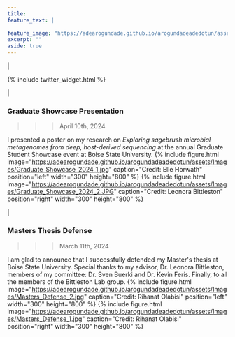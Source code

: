 ```yaml
---
title:
feature_text: |
  
feature_image: "https://adearogundade.github.io/arogundadeadedotun/assets/Images/Communications_Cover.jpg"
excerpt: ""
aside: true
---
```


|

<div id="twitter-feed">
    {% include twitter_widget.html %}
</div>

|

### Graduate Showcase Presentation
>>> April 10th, 2024

I presented a poster on my research on _Exploring sagebrush microbial metagenomes from deep, host-derived sequencing_ at the annual Graduate Student Showcase event at Boise State University.
{% include figure.html image="https://adearogundade.github.io/arogundadeadedotun/assets/Images/Graduate_Showcase_2024_1.jpg" caption="Credit: Elle Horwath" position="left" width="300" height="800" %} {% include figure.html image="https://adearogundade.github.io/arogundadeadedotun/assets/Images/Graduate_Showcase_2024_2.JPG" caption="Credit: Leonora Bittleston" position="right" width="300" height="800" %}

|

### Masters Thesis Defense
>>> March 11th, 2024

I am glad to announce that I successfully defended my Master's thesis at Boise State University. Special thanks to my advisor, Dr. Leonora Bittleston, members of my committee: Dr. Sven Buerki and Dr. Kevin Feris. Finally, to all the members of the Bittleston Lab group.
{% include figure.html image="https://adearogundade.github.io/arogundadeadedotun/assets/Images/Masters_Defense_2.jpg" caption="Credit: Rihanat Olabisi" position="left" width="300" height="800" %} {% include figure.html image="https://adearogundade.github.io/arogundadeadedotun/assets/Images/Masters_Defense_1.jpg" caption="Credit: Rihanat Olabisi" position="right" width="300" height="800" %}





